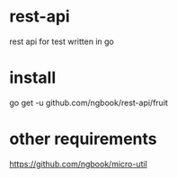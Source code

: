 # rest-api
rest api for test written in go

# install  
go get -u github.com/ngbook/rest-api/fruit  

# other requirements
https://github.com/ngbook/micro-util  
